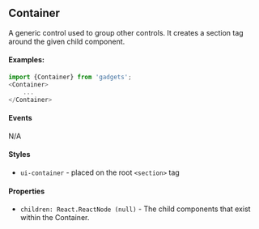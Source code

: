<a name="module_Container"></a>

## Container
A generic control used to group other controls.  It creates asection tag around the given child component.#### Examples:```javascriptimport {Container} from 'gadgets';<Container>    ...</Container>```#### EventsN/A#### Styles- `ui-container` - placed on the root `<section>` tag#### Properties- `children: React.ReactNode (null)` - The child components that existwithin the Container.

